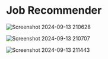 # Job Recommender


![Screenshot 2024-09-13 210628](https://github.com/user-attachments/assets/ecf15a3f-c630-4a97-b068-dc3beabac20e)


![Screenshot 2024-09-13 210707](https://github.com/user-attachments/assets/0e8cb78e-91a0-440f-bbab-178b05d3d456)


![Screenshot 2024-09-13 211443](https://github.com/user-attachments/assets/3d0a96db-e770-437c-b175-00a8ba2bbaf0)

